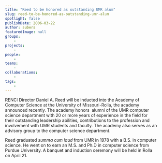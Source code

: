 ```yaml
---
title: "Reed to be honored as outstanding UMR alum"
slug: reed-to-be-honored-as-outstanding-umr-alum
spotlight: false
publishDate: 2006-03-22
author: subers
featuredImage: null
groups:
    - 
projects:
    - 
people:
    - 
teams: 
    - 
collaborations:
    - 
tags:
    - 
---
```

RENCI Director Daniel A. Reed will be inducted into the Academy of Computer Science at the University of Missouri-Rolla, the academy announced recently. The academy honors  alumni of the UMR computer science department with 20 or more years of experience in the field for their outstanding leadership abilities, contributions to the profession and involvement with UMR students and faculty. The academy also serves as an advisory group to the computer science department.<!--more-->

Reed graduated <em>summa cum laud</em> from UMR in 1978 with a B.S. in computer science. He went on to earn an M.S. and Ph.D in computer science from Purdue University. A banquet and induction ceremony will be held in Rolla on April 21.
